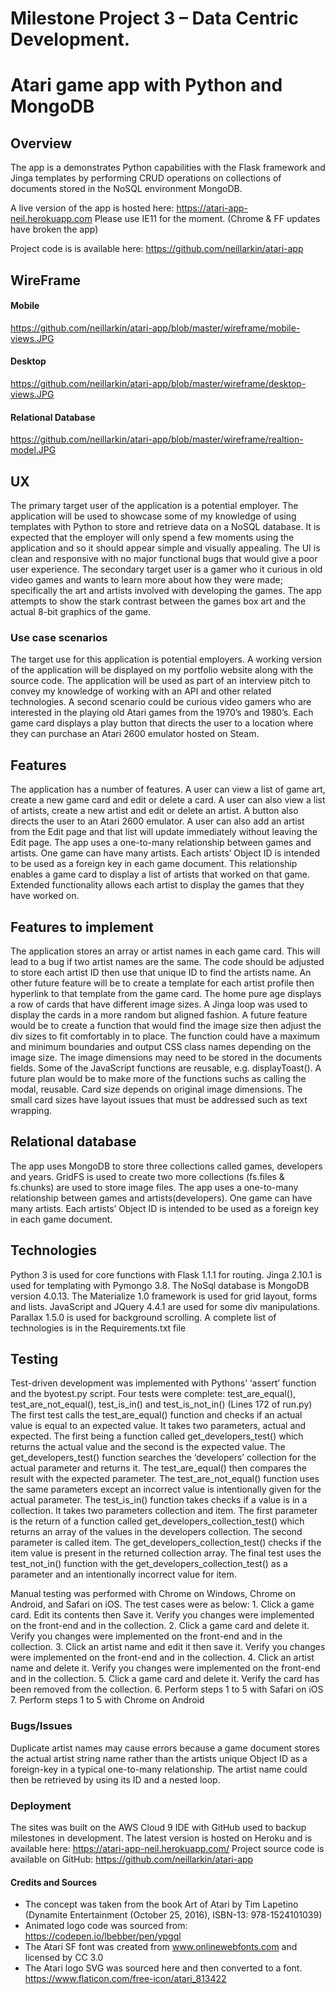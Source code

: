 # Milestone Project 3 – Data Centric Development.
# Atari game app with Python and MongoDB 

## Overview
The app is a demonstrates Python capabilities with the Flask framework and Jinga templates by performing CRUD operations on collections of documents stored in the NoSQL environment MongoDB. 

A live version of the app is hosted here: https://atari-app-neil.herokuapp.com  Please use IE11 for the moment. (Chrome & FF updates have broken the app)

Project code is is available here: https://github.com/neillarkin/atari-app 

## WireFrame
#### Mobile
https://github.com/neillarkin/atari-app/blob/master/wireframe/mobile-views.JPG

#### Desktop
https://github.com/neillarkin/atari-app/blob/master/wireframe/desktop-views.JPG

#### Relational Database
https://github.com/neillarkin/atari-app/blob/master/wireframe/realtion-model.JPG

## UX
The primary target user of the application is a potential employer. The application will be used to showcase some of my knowledge of using templates with Python to store and retrieve data on a NoSQL database. It is expected that the employer will only spend a few moments using the application and so it should appear simple and visually appealing. The UI is clean and responsive with no major functional bugs that would give a poor user experience. The secondary target user is a gamer who it curious in old video games and wants to learn more about how they were made; specifically the art and artists involved with developing the games. The app attempts to show the stark contrast between the games box art and the actual 8-bit graphics of the game.

### Use case scenarios
The target use for this application is potential employers. A working version of the application will be displayed on my portfolio website along with the source code. The application will be used as part of an interview pitch to convey my knowledge of working with an API and other related technologies.
A second scenario could be curious video gamers who are interested in the playing old Atari games from the 1970’s and 1980’s. Each game card displays a play button that directs the user to a location where they can purchase an Atari 2600 emulator hosted on Steam.

## Features
The application has a number of features. A user can view a list of game art, create a new game card and edit or delete a card. A user can also view a list of artists, create a new artist  and edit or delete an artist. A button also directs the user to an Atari 2600 emulator.
A user can also add an artist from the Edit page and that list will update immediately without leaving the Edit page.
The app uses a one-to-many relationship between games and artists. One game can have many artists. Each artists’ Object ID is intended to be used as a foreign key in each game document.
This relationship enables a game card to display a list of artists that worked on that game. Extended functionality allows each artist to display the games that they have worked on. 

## Features to implement
The application stores an array or artist names in each game card. This will lead to a bug if two artist names are the same. The code should be adjusted to store each artist ID then use that unique ID to find the artists name.
An other future feature will be to create a template for each artist profile then hyperlink to that template from the game card. 
The home pure age displays a row of cards that have different image sizes. A Jinga loop was used to display the cards in a more random but aligned fashion. A future feature would be to create a function that would find the image size then adjust the div sizes to fit comfortably in to place. The function could have a maximum and minimum boundaries and output CSS class names depending on the image size. The image dimensions may need to be stored in the documents fields.
Some of the JavaScript functions are reusable, e.g. displayToast(). A future plan would be to make more of the functions suchs as calling the modal, reusable.
Card size depends on original image dimensions. The small card sizes have layout issues that must be addressed such as text wrapping.

## Relational database
The app uses MongoDB to store three collections called games, developers and years. GridFS is used to create two more collections (fs.files & fs.chunks) are used to store image files.
The app uses a one-to-many relationship between games and artists(developers). One game can have many artists. Each artists’ Object ID is intended to be used as a foreign key in each game document.

## Technologies
Python 3 is used for core functions with Flask 1.1.1 for routing. Jinga 2.10.1 is used for templating with Pymongo 3.8. The NoSql database is MongoDB version 4.0.13.
The Materialize 1.0 framework is used for grid layout, forms and lists. 
JavaScript and JQuery 4.4.1 are  used for some div manipulations. Parallax 1.5.0 is used for background scrolling.
A complete list of technologies is in the Requirements.txt file


## Testing
Test-driven development was implemented with Pythons’ ‘assert’ function and the byotest.py script. Four tests were complete: test_are_equal(), test_are_not_equal(), test_is_in() and test_is_not_in()
(Lines 172 of run.py) 
The first test calls the test_are_equal() function and checks if an actual value is equal to an expected value. It takes two parameters, actual and expected. The first being a function called get_developers_test() which returns the actual value and the second is the expected value. The get_developers_test() function searches the ‘developers’ collection for the actual parameter and returns it. The test_are_equal() then compares the result with the expected parameter. The test_are_not_equal()  function uses the same parameters except an incorrect value is intentionally given for the actual parameter. 
The test_is_in() function takes checks if a value is in a collection. It takes two parameters collection and item. The first parameter is the return of a function called get_developers_collection_test() which returns an array of the values in the developers collection. The second parameter is called item. The get_developers_collection_test() checks if the item value is present in the returned collection array. 
The final test uses the test_not_in() function with the get_developers_collection_test()  as a parameter and an intentionally incorrect value for item.

Manual testing was performed with Chrome on Windows, Chrome on Android, and Safari on iOS. The test cases were as below:
    1. Click a game card. Edit its contents then Save it. Verify you changes were implemented on the front-end and in the collection. 
    2. Click a game card and delete it. Verify you changes were implemented on the front-end and in the collection. 
    3.  Click an artist name and edit it then save it. Verify you changes were implemented on the front-end and in the collection. 
    4. Click an artist name and delete it. Verify you changes were implemented on the front-end and in the collection. 
    5. Click a game card and delete it. Verify the card has been removed from the collection.
    6. Perform steps 1 to 5 with Safari on iOS
    7. Perform steps 1 to 5 with Chrome on Android

### Bugs/Issues
Duplicate artist names may cause errors because a game document stores the actual artist string name rather than the artists unique Object ID as a foreign-key in a typical one-to-many relationship. The artist name could then be retrieved by using its ID  and a nested loop.

### Deployment
The sites was built on the AWS Cloud 9 IDE with GitHub used to backup milestones in development. 
The latest version is hosted on Heroku and is available here: https://atari-app-neil.herokuapp.com/ 
Project source code is available on GitHub: https://github.com/neillarkin/atari-app 

#### Credits and Sources
- The concept was taken from the book Art of Atari by Tim Lapetino (Dynamite Entertainment (October 25, 2016),  ISBN-13: 978-1524101039)
- Animated logo code was sourced from: https://codepen.io/lbebber/pen/ypgql
- The Atari SF font was created from www.onlinewebfonts.com and licensed by CC 3.0
- The Atari logo SVG was sourced here and then converted to a font. https://www.flaticon.com/free-icon/atari_813422

